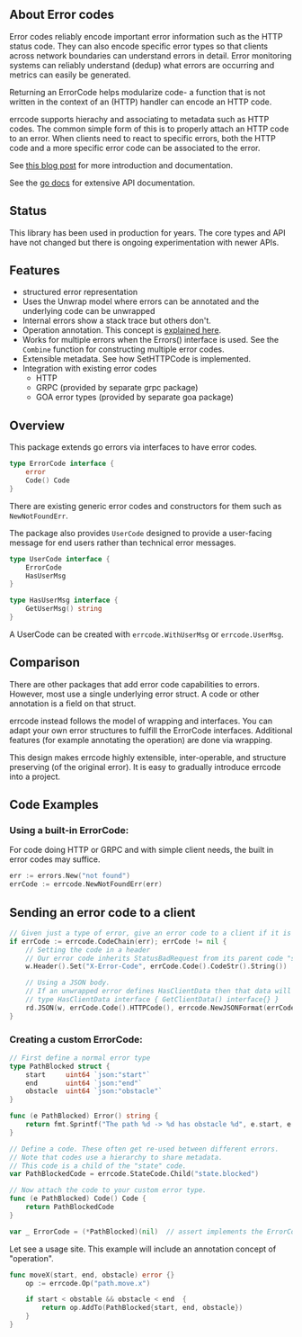 ## About Error codes

Error codes reliably encode important error information such as the HTTP status code.
They can also encode specific error types so that clients across network boundaries can understand errors in detail.
Error monitoring systems can reliably understand (dedup) what errors are occurring and metrics can easily be generated.

Returning an ErrorCode helps modularize code- a function that is not written in the context of an (HTTP) handler can encode an HTTP code.

errcode supports hierachy and associating to metadata such as HTTP codes.
The common simple form of this is to properly attach an HTTP code to an error.
When clients need to react to specific errors, both the HTTP code and a more specific error code can be associated to the error.

See [this blog post](https://blog.gregweber.info/blog/go-error-codes/) for more introduction and documentation.

See the [go docs](https://godoc.org/github.com/gregwebs/errcode) for extensive API documentation.

## Status

This library has been used in production for years.
The core types and API have not changed but there is ongoing experimentation with newer APIs.

## Features

* structured error representation
* Uses the Unwrap model where errors can be annotated and the underlying code can be unwrapped
* Internal errors show a stack trace but others don't.
* Operation annotation. This concept is [explained here](https://commandcenter.blogspot.com/2017/12/error-handling-in-upspin.html).
* Works for multiple errors when the Errors() interface is used. See the `Combine` function for constructing multiple error codes.
* Extensible metadata. See how SetHTTPCode is implemented.
* Integration with existing error codes
  * HTTP
  * GRPC (provided by separate grpc package)
  * GOA error types (provided by separate goa package)


## Overview

This package extends go errors via interfaces to have error codes.

```go
type ErrorCode interface {
	error
	Code() Code
}
```

There are existing generic error codes and constructors for them such as `NewNotFoundErr`.

The package also provides `UserCode` designed to provide a user-facing message for end users
rather than technical error messages.


```go
type UserCode interface {
	ErrorCode
	HasUserMsg
}

type HasUserMsg interface {
	GetUserMsg() string
}
```

A UserCode can be created with `errcode.WithUserMsg` or `errcode.UserMsg`.


## Comparison

There are other packages that add error code capabilities to errors.
However, most use a single underlying error struct.
A code or other annotation is a field on that struct.

errcode instead follows the model of wrapping and interfaces.
You can adapt your own error structures to fulfill the ErrorCode interfaces.
Additional features (for example annotating the operation) are done via wrapping.

This design makes errcode highly extensible, inter-operable, and structure preserving (of the original error).
It is easy to gradually introduce errcode into a project.


## Code Examples

### Using a built-in ErrorCode:

For code doing HTTP or GRPC and with simple client needs, the built in error codes may suffice.

``` go
err := errors.New("not found")
errCode := errcode.NewNotFoundErr(err)
```

## Sending an error code to a client

``` go
// Given just a type of error, give an error code to a client if it is present
if errCode := errcode.CodeChain(err); errCode != nil {
	// Setting the code in a header
	// Our error code inherits StatusBadRequest from its parent code "state"
	w.Header().Set("X-Error-Code", errCode.Code().CodeStr().String())

	// Using a JSON body.
	// If an unwrapped error defines HasClientData then that data will be written as part of the JSON response.
	// type HasClientData interface { GetClientData() interface{} }
	rd.JSON(w, errCode.Code().HTTPCode(), errcode.NewJSONFormat(errCode))
}
```

### Creating a custom ErrorCode:

``` go
// First define a normal error type
type PathBlocked struct {
	start     uint64 `json:"start"`
	end       uint64 `json:"end"`
	obstacle  uint64 `json:"obstacle"`
}

func (e PathBlocked) Error() string {
	return fmt.Sprintf("The path %d -> %d has obstacle %d", e.start, e.end, e.obstacle)
}

// Define a code. These often get re-used between different errors.
// Note that codes use a hierarchy to share metadata.
// This code is a child of the "state" code.
var PathBlockedCode = errcode.StateCode.Child("state.blocked")

// Now attach the code to your custom error type.
func (e PathBlocked) Code() Code {
	return PathBlockedCode
}

var _ ErrorCode = (*PathBlocked)(nil)  // assert implements the ErrorCode interface
```

Let see a usage site. This example will include an annotation concept of "operation".

``` go
func moveX(start, end, obstacle) error {}
	op := errcode.Op("path.move.x")

	if start < obstable && obstacle < end  {
		return op.AddTo(PathBlocked{start, end, obstacle})
	}
}
```
